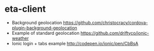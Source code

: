eta-client
==========

* Background geolocation https://github.com/christocracy/cordova-plugin-background-geolocation
* Example of standard geolocation https://github.com/driftyco/ionic-weather
* Ionic login + tabs example http://codepen.io/ionic/pen/CbBsA
